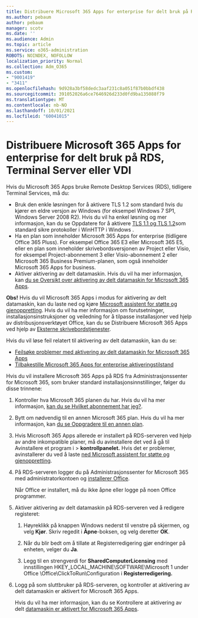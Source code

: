 ```yaml
---
title: Distribuere Microsoft 365 Apps for enterprise for delt bruk på RDS, Terminal Server eller VDI
ms.author: pebaum
author: pebaum
manager: scotv
ms.date: ''
ms.audience: Admin
ms.topic: article
ms.service: o365-administration
ROBOTS: NOINDEX, NOFOLLOW
localization_priority: Normal
ms.collection: Adm_O365
ms.custom:
- "9001419"
- "3411"
ms.openlocfilehash: 9d928a3bf58dedc3aaf231c8a051f87b0bbdf438
ms.sourcegitcommit: 391052026a6ce7646926d233d0fd9ba135088f79
ms.translationtype: MT
ms.contentlocale: nb-NO
ms.lasthandoff: 10/01/2021
ms.locfileid: "60041015"
---
```

# <a name="deploying-microsoft-365-apps-for-enterprise-for-shared-use-on-rds-terminal-server-or-vdi"></a>Distribuere Microsoft 365 Apps for enterprise for delt bruk på RDS, Terminal Server eller VDI

Hvis du Microsoft 365 Apps bruke Remote Desktop Services (RDS), tidligere Terminal Services, må du:

- Bruk den enkle løsningen for å aktivere TLS 1.2 som standard hvis du kjører en eldre versjon av Windows (for eksempel Windows 7 SP1, Windows Server 2008 R2). Hvis du vil ha enkel løsning og mer informasjon, kan du se Oppdatere for å aktivere [TLS 1.1 og TLS 1.2](https://support.microsoft.com/en-us/topic/update-to-enable-tls-1-1-and-tls-1-2-as-default-secure-protocols-in-winhttp-in-windows-c4bd73d2-31d7-761e-0178-11268bb10392#bkmk_easy)som standard sikre protokoller i WinHTTP i Windows . 
- Ha en plan som inneholder Microsoft 365 Apps for enterprise (tidligere Office 365 Pluss). For eksempel Office 365 E3 eller Microsoft 365 E5, eller en plan som inneholder skrivebordsversjonen av Project eller Visio, for eksempel Project-abonnement 3 eller Visio-abonnement 2 eller Microsoft 365 Business Premium-planen, som også inneholder Microsoft 365 Apps for business.
- Aktiver aktivering av delt datamaskin. Hvis du vil ha mer informasjon, kan [du se Oversikt over aktivering av delt datamaskin for Microsoft 365 Apps](https://docs.microsoft.com/deployoffice/overview-shared-computer-activation).

**Obs!** Hvis du vil Microsoft 365 Apps i modus for aktivering av delt datamaskin, kan du laste ned og kjøre [Microsoft assistent for støtte og gjenoppretting](https://docs.microsoft.com/alchemyinsights/deploy-o365-remotely-to-rds). Hvis du vil ha mer informasjon om forutsetninger, installasjonsinstruksjoner og veiledning for å tilpasse installasjoner ved hjelp av distribusjonsverktøyet Office, kan du se Distribuere Microsoft 365 Apps ved hjelp av [Eksterne skrivebordstjenester](https://docs.microsoft.com/deployoffice/deploy-microsoft-365-apps-remote-desktop-services).

Hvis du vil løse feil relatert til aktivering av delt datamaskin, kan du se:

- [Feilsøke problemer med aktivering av delt datamaskin for Microsoft 365 Apps](https://docs.microsoft.com/deployoffice/troubleshoot-shared-computer-activation)
- [Tilbakestille Microsoft 365 Apps for enterprise aktiveringstilstand](https://docs.microsoft.com/office/troubleshoot/activation/reset-office-365-proplus-activation-state)

Hvis du vil installere Microsoft 365 Apps på RDS fra Administrasjonssenter for Microsoft 365, som bruker standard installasjonsinnstillinger, følger du disse trinnene:

1. Kontroller hva Microsoft 365 planen du har. Hvis du vil ha mer informasjon, [kan du se Hvilket abonnement har jeg?](https://docs.microsoft.com/microsoft-365/admin/admin-overview/what-subscription-do-i-have).

1. Bytt om nødvendig til en annen Microsoft 365 plan. Hvis du vil ha mer informasjon, kan [du se Oppgradere til en annen plan](https://docs.microsoft.com/microsoft-365/commerce/subscriptions/upgrade-to-different-plan).

1. Hvis Microsoft 365 Apps allerede er installert på RDS-serveren ved hjelp av andre inkompatible planer, må du avinstallere det ved å gå til Avinstallere et program i   >  **kontrollpanelet.** Hvis det er problemer, avinstallerer du ved å laste [ned Microsoft assistent for støtte og gjenoppretting](https://aka.ms/SARA-OfficeUninstall-Alchemy).

1. På RDS-serveren logger du på Administrasjonssenter for Microsoft 365 med administratorkontoen og [installerer Office](https://portal.office.com/OLS/MySoftware.aspx).

   Når Office er installert, må du ikke åpne eller logge på noen Office programmer.

1. Aktiver aktivering av delt datamaskin på RDS-serveren ved å redigere registeret:

   1. Høyreklikk på knappen Windows nederst til venstre på skjermen, og velg **Kjør**. Skriv regedit i **Åpne**-boksen, og velg deretter **OK**.

   1. Når du blir bedt om å tillate at Registerredigering gjør endringer på enheten, velger du **Ja**.

   1. Legg til en strengverdi for **SharedComputerLicensing** med innstillingen HKEY_LOCAL_MACHINE\SOFTWARE\Microsoft 1 under Office \Office\ClickToRun\Configuration i **Registerredigering.**

1. Logg på som sluttbruker på RDS-serveren, og kontroller at aktivering av delt datamaskin er aktivert for Microsoft 365 Apps. 

   Hvis du vil ha mer informasjon, kan du se Kontrollere at aktivering av delt [datamaskin er aktivert for Microsoft 365 Apps](https://docs.microsoft.com/deployoffice/troubleshoot-shared-computer-activation#verify-that-shared-computer-activation-is-enabled-for-microsoft-365-apps).